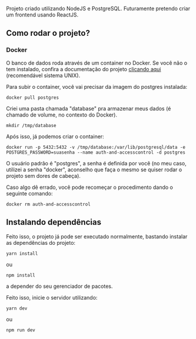 Projeto criado utilizando NodeJS e PostgreSQL. Futuramente pretendo criar um frontend usando ReactJS.

## Como rodar o projeto?

### Docker

O banco de dados roda através de um container no Docker. Se você não o tem instalado, confira a documentação do projeto [clicando aqui](https://docs.docker.com/engine/install/ubuntu/) (recomendável sistema UNIX).

Para subir o container, você vai precisar da imagem do postgres instalada:

```docker
docker pull postgres
```

Criei uma pasta chamada "database" pra armazenar meus dados (é chamado de volume, no contexto do Docker).

```linux
mkdir /tmp/database
```

Após isso, já podemos criar o container:

```
docker run -p 5432:5432 -v /tmp/database:/var/lib/postgresql/data -e POSTGRES_PASSWORD=suasenha --name auth-and-accesscontrol -d postgres
```

O usuário padrão é "postgres", a senha é definida por você (no meu caso, utilizei a senha "docker", aconselho que faça o mesmo se quiser rodar o projeto sem dores de cabeça).

Caso algo dê errado, você pode recomeçar o procedimento dando o seguinte comando:

```
docker rm auth-and-accesscontrol
```

## Instalando dependências

Feito isso, o projeto já pode ser executado normalmente, bastando instalar as dependências do projeto:

```
yarn install
```

ou

```
npm install
```

a depender do seu gerenciador de pacotes.

Feito isso, inicie o servidor utilizando:

```
yarn dev
```

ou

```
npm run dev
```